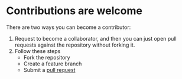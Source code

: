 # Contributions are welcome

There are two ways you can become a contributor:

1. Request to become a collaborator, and then you can just open pull requests against the repository without forking it.
2. Follow these steps
   - Fork the repository
   - Create a feature branch
   - Submit a [pull request](https://help.github.com/articles/using-pull-requests)
